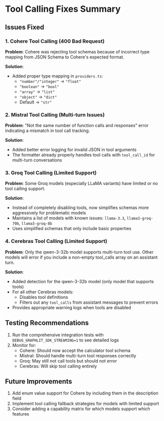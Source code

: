 # Tool Calling Fixes Summary

## Issues Fixed

### 1. Cohere Tool Calling (400 Bad Request)
**Problem**: Cohere was rejecting tool schemas because of incorrect type mapping from JSON Schema to Cohere's expected format.

**Solution**: 
- Added proper type mapping in `providers.ts`:
  - `"number"/"integer"` → `"float"`
  - `"boolean"` → `"bool"`
  - `"array"` → `"list"`
  - `"object"` → `"dict"`
  - Default → `"str"`

### 2. Mistral Tool Calling (Multi-turn Issues)
**Problem**: "Not the same number of function calls and responses" error indicating a mismatch in tool call tracking.

**Solution**: 
- Added better error logging for invalid JSON in tool arguments
- The formatter already properly handles tool calls with `tool_call_id` for multi-turn conversations

### 3. Groq Tool Calling (Limited Support)
**Problem**: Some Groq models (especially LLaMA variants) have limited or no tool calling support.

**Solution**:
- Instead of completely disabling tools, now simplifies schemas more aggressively for problematic models
- Maintains a list of models with known issues: `llama-3.3`, `llama3-groq-70b`, `llama3-groq-8b`
- Uses simplified schemas that only include basic properties

### 4. Cerebras Tool Calling (Limited Support)
**Problem**: Only the qwen-3-32b model supports multi-turn tool use. Other models will error if you include a non-empty tool_calls array on an assistant turn.

**Solution**:
- Added detection for the qwen-3-32b model (only model that supports tools)
- For all other Cerebras models:
  - Disables tool definitions
  - Filters out any `tool_calls` from assistant messages to prevent errors
- Provides appropriate warning logs when tools are disabled

## Testing Recommendations

1. Run the comprehensive integration tests with `DEBUG_GRAPHLIT_SDK_STREAMING=1` to see detailed logs
2. Monitor for:
   - Cohere: Should now accept the calculator tool schema
   - Mistral: Should handle multi-turn tool responses correctly
   - Groq: May still not call tools but should not error
   - Cerebras: Will skip tool calling entirely

## Future Improvements

1. Add enum value support for Cohere by including them in the description field
2. Implement tool calling fallback strategies for models with limited support
3. Consider adding a capability matrix for which models support which features